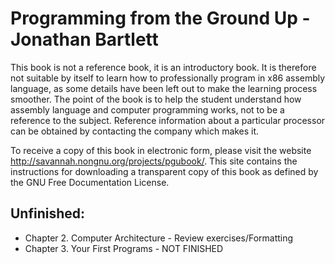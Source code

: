 # Programming from the Ground Up - Jonathan Bartlett

This book is not a reference book, it is an introductory book. It is therefore not suitable by itself to learn how to professionally program in x86 assembly language, as some details have been left out to make the learning process smoother. The point of the book is to help the student understand how assembly language and computer programming works, not to be a reference to the subject. Reference information about a particular processor can be obtained by contacting the company which makes it.

To receive a copy of this book in electronic form, please visit the website <http://savannah.nongnu.org/projects/pgubook/>. This site contains the instructions for downloading a transparent copy of this book as defined by the GNU Free Documentation License.

## Unfinished:
- Chapter 2. Computer Architecture - Review exercises/Formatting
- Chapter 3. Your First Programs - NOT FINISHED